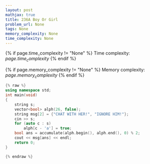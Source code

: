 ```yaml
---
layout: post
mathjax: true
title: 236A Boy Or Girl
problem_url: None
tags: None
memory_complexity: None
time_complexity: None
---
```




{% if page.time_complexity != "None" %}
Time complexity: ${{ page.time_complexity }}$
{% endif %}

{% if page.memory_complexity != "None" %}
Memory complexity: ${{ page.memory_complexity }}$
{% endif %}

```cpp
{% raw %}
using namespace std;
int main(void)
{
    string s;
    vector<bool> alph(26, false);
    string msg[2] = {"CHAT WITH HER!", "IGNORE HIM!"};
    cin >> s;
    for (auto c : s)
        alph[c - 'a'] = true;
    bool ans = accumulate(alph.begin(), alph.end(), 0) % 2;
    cout << msg[ans] << endl;
    return 0;
}

{% endraw %}
```